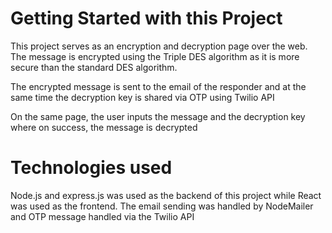 # Getting Started with this Project

This project serves as an encryption and decryption page over the web. The message is encrypted using the Triple DES algorithm as it is more secure than the standard DES algorithm.

The encrypted message is sent to the email of the responder and at the same time the decryption key is shared via OTP using Twilio API

On the same page, the user inputs the message and the decryption key where on success, the message is decrypted

# Technologies used

Node.js and express.js was used as the backend of this project while React was used as the frontend.
The email sending was handled by NodeMailer and OTP message handled via the Twilio API


